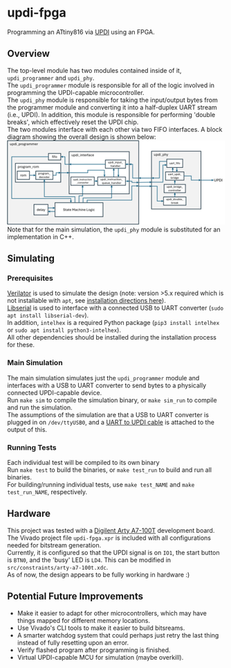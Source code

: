 # updi-fpga
Programming an ATtiny816 via [UPDI](https://onlinedocs.microchip.com/oxy/GUID-19DFE3E8-6314-4CFE-BA69-1357E28C8092-en-US-1/GUID-A2FD739F-A1D8-4C2F-9482-0B8AF9DCF435.html) using an FPGA.

## Overview
The top-level module has two modules contained inside of it, `updi_programmer` and `updi_phy`.<br/>
The `updi_programmer` module is responsible for all of the logic involved in programming the UPDI-capable microcontroller.<br/>
The `updi_phy` module is responsible for taking the input/output bytes from the programmer module and converting it into a half-duplex UART stream (i.e., UPDI). In addition, this module is responsible for performing 'double breaks', which effectively reset the UPDI chip.<br/>
The two modules interface with each other via two FIFO interfaces. A block diagram showing the overall design is shown below:<br/>
![Block Diagram Image](images/block_diagram.png)
Note that for the main simulation, the `updi_phy` module is substituted for an implementation in C++.

## Simulating
### Prerequisites
[Verilator](https://www.veripool.org/verilator/) is used to simulate the design (note: version >5.x required which is not installable with `apt`, see [installation directions here](https://verilator.org/guide/latest/install.html#git-quick-install)).<br/>
[Libserial](https://github.com/crayzeewulf/libserial) is used to interface with a connected USB to UART converter (`sudo apt install libserial-dev`).<br/>
In addition, `intelhex` is a required Python package (`pip3 install intelhex` or `sudo apt install python3-intelhex`).<br/>
All other dependencies should be installed during the installation process for these.

### Main Simulation
The main simulation simulates just the `updi_programmer` module and interfaces with a USB to UART converter to send bytes to a physically connected UPDI-capable device.<br/>
Run `make sim` to compile the simulation binary, or `make sim_run` to compile and run the simulation.<br/>
The assumptions of the simulation are that a USB to UART converter is plugged in on `/dev/ttyUSB0`, and a [UART to UPDI cable](https://github.com/SpenceKonde/AVR-Guidance/blob/master/UPDI/jtag2updi.md#connections) is attached to the output of this.

### Running Tests
Each individual test will be compiled to its own binary<br/>
Run `make test` to build the binaries, or `make test_run` to build and run all binaries.<br/>
For building/running individual tests, use `make test_NAME` and `make test_run_NAME`, respectively.

## Hardware
This project was tested with a [Digilent Arty A7-100T](https://digilent.com/shop/arty-a7-100t-artix-7-fpga-development-board/) development board.<br/>
The Vivado project file `updi-fpga.xpr` is included with all configurations needed for bitstream generation.<br/>
Currently, it is configured so that the UPDI signal is on `IO1`, the start button is `BTN0`, and the 'busy' LED is `LD4`. This can be modified in `src/constraints/arty-a7-100t.xdc`.<br/>
As of now, the design appears to be fully working in hardware :)

## Potential Future Improvements
- Make it easier to adapt for other microcontrollers, which may have things mapped for different memory locations.
- Use Vivado's CLI tools to make it easier to build bitsreams.
- A smarter watchdog system that could perhaps just retry the last thing instead of fully resetting upon an error.
- Verify flashed program after programming is finished.
- Virtual UPDI-capable MCU for simulation (maybe overkill).
